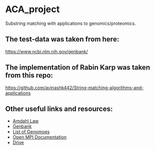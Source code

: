 # ACA_project
Substring matching with applications to genomics/proteomics.


## The test-data was taken from here:
<a href="https://www.ncbi.nlm.nih.gov/genbank/">https://www.ncbi.nlm.nih.gov/genbank/</a>

## The implementation of Rabin Karp was taken from this repo:

<a href="https://github.com/avinashk442/String-matching-algorithms-and-applications">https://github.com/avinashk442/String-matching-algorithms-and-applications</a>

## Other useful links and resources:
* <a href="https://en.wikipedia.org/wiki/Amdahl%27s_law">Amdahl Law</a>
* <a href="hhttps://www.ncbi.nlm.nih.gov/genbank/">Genbank</a>
* <a href="https://en.wikipedia.org/wiki/Genome">List of Genomoes</a>
* <a href="https://www.open-mpi.org/doc/v4.1/">Open MPI Documentation</a>
* <a href="https://drive.google.com/drive/folders/1i3BT1cYYn8K2EbuV4GppJf4Ieq0yAkxB?usp=sharing">Drive</a>



